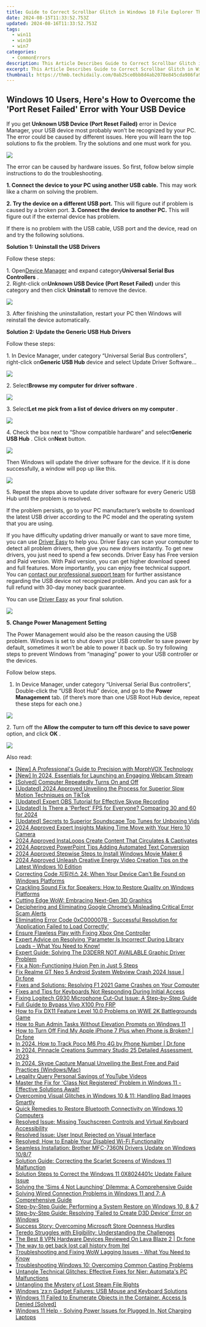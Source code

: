 ```yaml
---
title: Guide to Correct Scrollbar Glitch in Windows 10 File Explorer That Hits Top When Moving Up
date: 2024-08-15T11:33:52.753Z
updated: 2024-08-16T11:33:52.753Z
tags:
  - win11
  - win10
  - win7
categories:
  - CommonErrors
description: This Article Describes Guide to Correct Scrollbar Glitch in Windows 10 File Explorer That Hits Top When Moving Up
excerpt: This Article Describes Guide to Correct Scrollbar Glitch in Windows 10 File Explorer That Hits Top When Moving Up
thumbnail: https://thmb.techidaily.com/0ab25ce0bb8d4ab2078e845cda986fa9a30d3de551640bc5deeb7f8730f9ba76.jpg
---
```


## Windows 10 Users, Here's How to Overcome the 'Port Reset Failed' Error with Your USB Device

 If you get **Unknown USB Device (Port Reset Failed)** error in Device Manager, your USB device most probably won’t be recognized by your PC. The error could be caused by different issues. Here you will learn the top solutions to fix the problem. Try the solutions and one must work for you.

![](https://images.drivereasy.com/wp-content/uploads/2016/10/img_5800776f4e2c0.jpg)

 The error can be caused by hardware issues. So first, follow below simple instructions to do the troubleshooting.

**1\. Connect the device to your PC using another USB cable.** This may work like a charm on solving the problem.

**2\. Try the device on a different USB port.** This will figure out if problem is caused by a broken port.
**3\. Connect the device to another PC.** This will figure out if the external device has problem.

 If there is no problem with the USB cable, USB port and the device, read on and try the following solutions.

**Solution 1: Uninstall the USB Drivers**

Follow these steps:

 1\. Open[Device Manager](https://tools.techidaily.com/drivereasy/download/) and expand category**Universal Serial Bus Controllers** .  
 2\. Right-click on**Unknown USB Device (Port Reset Failed)** under this category and then click **Uninstall** to remove the device.

![](https://images.drivereasy.com/wp-content/uploads/2016/10/img_58008bc046cc6.jpg)

 3\. After finishing the uninstallation, restart your PC then Windows will reinstall the device automatically.

**Solution 2: Update the Generic USB Hub Drivers**

 Follow these steps:

 1\. In Device Manager, under category “Universal Serial Bus controllers”, right-click on**Generic USB Hub** device and select Update Driver Software…

![](https://images.drivereasy.com/wp-content/uploads/2016/10/img_5800917567e49.jpg)

 2\. Select**Browse my computer for driver software** .

![](https://images.drivereasy.com/wp-content/uploads/2017/09/img_59ba30bb3336f.png)

 3\. Select**Let me pick from a list of device drivers on my computer** .

![](https://images.drivereasy.com/wp-content/uploads/2017/09/img_59ba30ea9e511.png)

 4\. Check the box next to “Show compatible hardware” and select**Generic USB Hub** . Click on**Next** button.

![](https://images.drivereasy.com/wp-content/uploads/2017/09/img_59ba312822f8b.png)

 Then Windows will update the driver software for the device. If it is done successfully, a window will pop up like this.

![](https://images.drivereasy.com/wp-content/uploads/2017/09/img_59ba314393778.png)

 5\. Repeat the steps above to update driver software for every Generic USB Hub until the problem is resolved.

 If the problem persists, go to your PC manufacturer’s website to download the latest USB driver according to the PC model and the operating system that you are using.
  
 If you have difficulty updating driver manually or want to save more time, you can use [Driver Easy](https://tools.techidaily.com/drivereasy/download/)  to help you. Driver Easy can scan your computer to detect all problem drivers, then give you new drivers instantly. To get new drivers, you just need to spend a few seconds. Driver Easy has Free version and Paid version. With Paid version, you can get higher download speed and full features. More importantly, you can enjoy free technical support. You can [contact our professional support team](https://tools.techidaily.com/drivereasy/download/)  for further assistance regarding the USB device not recognized problem. And you can ask for a full refund with 30-day money back guarantee.

You can use [Driver Easy](https://tools.techidaily.com/drivereasy/download/)  as your final solution.

![](https://images.drivereasy.com/wp-content/uploads/2017/03/Driver-Easy-Scan-Needed.jpg)

 **5\. Change Power Management Setting**

 The Power Management would also be the reason causing the USB problem. Windows is set to shut down your USB controller to save power by default, sometimes it won’t be able to power it back up. So try following steps to prevent Windows from “managing” power to your USB controller or the devices.

Follow below steps.

1. In Device Manager, under category “Universal Serial Bus controllers”,  
 Double-click the “USB Root Hub” device, and go to the **Power Management**  tab. (if there’s more than one USB Root Hub device, repeat these steps for each one.)  

![](https://images.drivereasy.com/wp-content/uploads/2017/09/img_59ba31da19f02.jpg)

2\. Turn off the **Allow the computer to turn off this device to save power** option, and click **OK** .

![](https://images.drivereasy.com/wp-content/uploads/2017/09/img_59ba31b753d11.png)

<ins class="adsbygoogle"
     style="display:block"
     data-ad-format="autorelaxed"
     data-ad-client="ca-pub-7571918770474297"
     data-ad-slot="1223367746"></ins>



<ins class="adsbygoogle"
     style="display:block"
     data-ad-client="ca-pub-7571918770474297"
     data-ad-slot="8358498916"
     data-ad-format="auto"
     data-full-width-responsive="true"></ins>

<span class="atpl-alsoreadstyle">Also read:</span>
<div><ul>
<li><a href="https://extra-tips.techidaily.com/new-a-professionals-guide-to-precision-with-morphvox-technology/"><u>[New] A Professional's Guide to Precision with MorphVOX Technology</u></a></li>
<li><a href="https://fox-blue.techidaily.com/new-in-2024-essentials-for-launching-an-engaging-webcam-stream/"><u>[New] In 2024, Essentials for Launching an Engaging Webcam Stream</u></a></li>
<li><a href="https://win-howtos.techidaily.com/solved-computer-repeatedly-turns-on-and-off/"><u>[Solved] Computer Repeatedly Turns On and Off</u></a></li>
<li><a href="https://tiktok-video-recordings.techidaily.com/updated-2024-approved-unveiling-the-process-for-superior-slow-motion-techniques-on-tiktok/"><u>[Updated] 2024 Approved  Unveiling the Process for Superior Slow Motion Techniques on TikTok</u></a></li>
<li><a href="https://screen-capture.techidaily.com/updated-expert-obs-tutorial-for-effective-skype-recording/"><u>[Updated] Expert OBS Tutorial for Effective Skype Recording</u></a></li>
<li><a href="https://visual-screen-recording.techidaily.com/updated-is-there-a-perfect-fps-for-everyone-comparing-30-and-60-for-2024/"><u>[Updated] Is There a 'Perfect' FPS for Everyone? Comparing 30 and 60 for 2024</u></a></li>
<li><a href="https://extra-approaches.techidaily.com/updated-secrets-to-superior-soundscape-top-tunes-for-unboxing-vids/"><u>[Updated] Secrets to Superior Soundscape  Top Tunes for Unboxing Vids</u></a></li>
<li><a href="https://some-knowledge.techidaily.com/2024-approved-expert-insights-making-time-move-with-your-hero-10-camera/"><u>2024 Approved  Expert Insights  Making Time Move with Your Hero 10 Camera</u></a></li>
<li><a href="https://instagram-videos.techidaily.com/2024-approved-instaloops-create-content-that-circulates-and-captivates/"><u>2024 Approved  InstaLoops  Create Content That Circulates & Captivates</u></a></li>
<li><a href="https://fox-blue.techidaily.com/2024-approved-powerpoint-tips-adding-automated-text-conversion/"><u>2024 Approved  PowerPoint Tips  Adding Automated Text Conversion</u></a></li>
<li><a href="https://fox-boxes.techidaily.com/2024-approved-stepwise-steps-to-install-windows-movie-maker-6/"><u>2024 Approved  Stepwise Steps to Install Windows Movie Maker 6</u></a></li>
<li><a href="https://some-guidance.techidaily.com/2024-approved-unleash-creative-energy-video-creation-tips-on-the-latest-windows-10-edition/"><u>2024 Approved  Unleash Creative Energy  Video Creation Tips on the Latest Windows 10 Edition</u></a></li>
<li><a href="https://win-howtos.techidaily.com/correcting-code-24-when-your-device-cant-be-found-on-windows-platforms/"><u>Correcting Code 지킬러스 24: When Your Device Can't Be Found on Windows Platforms</u></a></li>
<li><a href="https://win-howtos.techidaily.com/crackling-sound-fix-for-speakers-how-to-restore-quality-on-windows-platforms/"><u>Crackling Sound Fix for Speakers: How to Restore Quality on Windows Platforms</u></a></li>
<li><a href="https://win-howtos.techidaily.com/cutting-edge-wow-embracing-next-gen-3d-graphics/"><u>Cutting Edge WoW: Embracing Next-Gen 3D Graphics</u></a></li>
<li><a href="https://win-howtos.techidaily.com/deciphering-and-eliminating-google-chromes-misleading-critical-error-scam-alerts/"><u>Deciphering and Eliminating Google Chrome’s Misleading Critical Error Scam Alerts</u></a></li>
<li><a href="https://win-howtos.techidaily.com/eliminating-error-code-0xc000007b-successful-resolution-for-application-failed-to-load-correctly/"><u>Eliminating Error Code 0xC000007B - Successful Resolution for 'Application Failed to Load Correctly'</u></a></li>
<li><a href="https://win-howtos.techidaily.com/ensure-flawless-play-with-fixing-xbox-one-controller/"><u>Ensure Flawless Play with Fixing Xbox One Controller</u></a></li>
<li><a href="https://win-howtos.techidaily.com/expert-advice-on-resolving-parameter-is-incorrect-during-library-loads-what-you-need-to-know/"><u>Expert Advice on Resolving 'Parameter Is Incorrect' During Library Loads – What You Need to Know!</u></a></li>
<li><a href="https://win-howtos.techidaily.com/expert-guide-solving-the-d3derr-not-available-graphic-driver-problem/"><u>Expert Guide: Solving The D3DERR NOT AVAILABLE Graphic Driver Problem</u></a></li>
<li><a href="https://win-howtos.techidaily.com/fix-a-non-functioning-huion-pen-in-just-5-steps/"><u>Fix a Non-Functioning Huion Pen in Just 5 Steps</u></a></li>
<li><a href="https://howto.techidaily.com/fix-realme-gt-neo-5-android-system-webview-crash-2024-issue-drfone-by-drfone-fix-android-problems-fix-android-problems/"><u>Fix Realme GT Neo 5 Android System Webview Crash 2024 Issue | Dr.fone</u></a></li>
<li><a href="https://program-issues.techidaily.com/fixes-and-solutions-resolving-f1-2021-game-crashes-on-your-computer/"><u>Fixes and Solutions: Resolving F1 2021 Game Crashes on Your Computer</u></a></li>
<li><a href="https://win-howtos.techidaily.com/fixes-and-tips-for-keyboards-not-responding-during-initial-access/"><u>Fixes and Tips for Keyboards Not Responding During Initial Access</u></a></li>
<li><a href="https://win-howtos.techidaily.com/fixing-logitech-g930-microphone-cut-out-issue-a-step-by-step-guide/"><u>Fixing Logitech G930 Microphone Cut-Out Issue: A Step-by-Step Guide</u></a></li>
<li><a href="https://bypass-frp.techidaily.com/full-guide-to-bypass-vivo-x100-pro-frp-by-drfone-android/"><u>Full Guide to Bypass Vivo X100 Pro FRP</u></a></li>
<li><a href="https://win-howtos.techidaily.com/how-to-fix-dx11-feature-level-100-problems-on-wwe-2k-battlegrounds-game/"><u>How to Fix DX11 Feature Level 10.0 Problems on WWE 2K Battlegrounds Game</u></a></li>
<li><a href="https://win-howtos.techidaily.com/how-to-run-admin-tasks-without-elevation-prompts-on-windows-11/"><u>How to Run Admin Tasks Without Elevation Prompts on Windows 11</u></a></li>
<li><a href="https://iphone-unlock.techidaily.com/how-to-turn-off-find-my-apple-iphone-7-plus-when-phone-is-broken-drfone-by-drfone-ios/"><u>How to Turn Off Find My Apple iPhone 7 Plus when Phone is Broken? | Dr.fone</u></a></li>
<li><a href="https://android-location-track.techidaily.com/in-2024-how-to-track-poco-m6-pro-4g-by-phone-number-drfone-by-drfone-virtual-android/"><u>In 2024, How to Track Poco M6 Pro 4G by Phone Number | Dr.fone</u></a></li>
<li><a href="https://extra-guidance.techidaily.com/in-2024-pinnacle-creations-summary-studio-25-detailed-assessment-2023/"><u>In 2024, Pinnacle Creations Summary  Studio 25 Detailed Assessment, 2023</u></a></li>
<li><a href="https://screen-video-capture.techidaily.com/in-2024-skype-capture-manual-unveiling-the-best-free-and-paid-practices-windowsmac/"><u>In 2024, Skype Capture Manual  Unveiling the Best Free and Paid Practices (Windows/Mac)</u></a></li>
<li><a href="https://youtube-zero.techidaily.com/ity-query-personal-savings-of-youtube-videos/"><u>Legality Query  Personal Savings of YouTube Videos</u></a></li>
<li><a href="https://win-howtos.techidaily.com/1723210649663-master-the-fix-for-class-not-registered-problem-in-windows-11-effective-solutions-await/"><u>Master the Fix for 'Class Not Registered' Problem in Windows 11 - Effective Solutions Await!</u></a></li>
<li><a href="https://win-howtos.techidaily.com/overcoming-visual-glitches-in-windows-10-and-11-handling-bad-images-smartly/"><u>Overcoming Visual Glitches in Windows 10 & 11: Handling Bad Images Smartly</u></a></li>
<li><a href="https://win-howtos.techidaily.com/quick-remedies-to-restore-bluetooth-connectivity-on-windows-10-computers/"><u>Quick Remedies to Restore Bluetooth Connectivity on Windows 10 Computers</u></a></li>
<li><a href="https://win-howtos.techidaily.com/resolved-issue-missing-touchscreen-controls-and-virtual-keyboard-accessibility/"><u>Resolved Issue: Missing Touchscreen Controls and Virtual Keyboard Accessibility</u></a></li>
<li><a href="https://win-howtos.techidaily.com/resolved-issue-user-input-rejected-on-visual-interface/"><u>Resolved Issue: User Input Rejected on Visual Interface</u></a></li>
<li><a href="https://win-howtos.techidaily.com/resolved-how-to-enable-your-disabled-wi-fi-functionality/"><u>Resolved: How to Enable Your Disabled Wi-Fi Functionality</u></a></li>
<li><a href="https://driver-download.techidaily.com/seamless-installation-brother-mfc-7360n-drivers-update-on-windows-1087/"><u>Seamless Installation: Brother MFC-7360N Drivers Update on Windows 10/8/7</u></a></li>
<li><a href="https://win-howtos.techidaily.com/solution-guide-correcting-the-scarlet-screens-of-windows-11-malfunction/"><u>Solution Guide: Correcting the Scarlet Screens of Windows 11 Malfunction</u></a></li>
<li><a href="https://win-howtos.techidaily.com/solution-steps-to-correct-the-windows-11-0x8024401c-update-failure-issue/"><u>Solution Steps to Correct the Windows 11 0X8024401c Update Failure Issue</u></a></li>
<li><a href="https://win-howtos.techidaily.com/solving-the-sims-4-not-launching-dilemma-a-comprehensive-guide/"><u>Solving the 'Sims 4 Not Launching' Dilemma: A Comprehensive Guide</u></a></li>
<li><a href="https://win-howtos.techidaily.com/solving-wired-connection-problems-in-windows-11-and-7-a-comprehensive-guide/"><u>Solving Wired Connection Problems in Windows 11 and 7: A Comprehensive Guide</u></a></li>
<li><a href="https://os-tips.techidaily.com/step-by-step-guide-performing-a-system-restore-on-windows-10-8-and-7/"><u>Step-by-Step Guide: Performing a System Restore on Windows 10, 8 & 7</u></a></li>
<li><a href="https://win-howtos.techidaily.com/step-by-step-guide-resolving-failed-to-create-d3d-device-error-on-windows/"><u>Step-by-Step Guide: Resolving 'Failed to Create D3D Device' Error on Windows</u></a></li>
<li><a href="https://win-howtos.techidaily.com/success-story-overcoming-microsoft-store-openness-hurdles/"><u>Success Story: Overcoming Microsoft Store Openness Hurdles</u></a></li>
<li><a href="https://win-howtos.techidaily.com/teredo-struggles-with-eligibility-understanding-the-challenges/"><u>Teredo Struggles with Eligibility: Understanding the Challenges</u></a></li>
<li><a href="https://fake-location.techidaily.com/the-best-8-vpn-hardware-devices-reviewed-on-lava-blaze-2-drfone-by-drfone-virtual-android/"><u>The Best 8 VPN Hardware Devices Reviewed On Lava Blaze 2 | Dr.fone</u></a></li>
<li><a href="https://techidaily.com/the-way-to-get-back-lost-call-history-from-itel-by-fonelab-android-recover-call-logs/"><u>The way to get back lost call history from Itel</u></a></li>
<li><a href="https://win-howtos.techidaily.com/troubleshooting-and-fixing-wow-lagging-issues-what-you-need-to-know/"><u>Troubleshooting and Fixing WoW Lagging Issues - What You Need to Know</u></a></li>
<li><a href="https://win-howtos.techidaily.com/troubleshooting-windows-10-overcoming-common-casting-problems/"><u>Troubleshooting Windows 10: Overcoming Common Casting Problems</u></a></li>
<li><a href="https://win-howtos.techidaily.com/untangle-technical-glitches-effective-fixes-for-nier-automatas-pc-malfunctions/"><u>Untangle Technical Glitches: Effective Fixes for Nier: Automata's PC Malfunctions</u></a></li>
<li><a href="https://win-howtos.techidaily.com/untangling-the-mystery-of-lost-steam-file-rights/"><u>Untangling the Mystery of Lost Steam File Rights</u></a></li>
<li><a href="https://win-howtos.techidaily.com/windows-zn-gadget-failures-usb-mouse-and-keyboard-solutions/"><u>Windows ˈzɜːn Gadget Failures: USB Mouse and Keyboard Solutions</u></a></li>
<li><a href="https://win-howtos.techidaily.com/windows-11-failed-to-enumerate-objects-in-the-container-access-is-denied-solved/"><u>Windows 11 Failed to Enumerate Objects in the Container. Access Is Denied [Solved]</u></a></li>
<li><a href="https://win-howtos.techidaily.com/windows-11-help-solving-power-issues-for-plugged-in-not-charging-laptops/"><u>Windows 11 Help - Solving Power Issues for Plugged In, Not Charging Laptops</u></a></li>
</ul></div>

<!-- affiliate ads begin -->

<!-- affiliate ads end -->